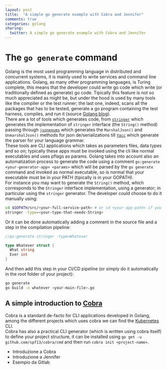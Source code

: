 ```yaml
---
layout: post
title:  "A simple go generate example with Cobra and Jennifer"
comments: true
categories: golang
sharing:
  twitter: A simple go generate example with Cobra and Jennifer
---
```


# The `go generate` command

Golang is the most used programming language in distributed and concurrent systems, it is mainly used to write services and command line applications. Golang, as many other programming languages, is Turing complete, this means that the developer could write go code which write (or traditionally defined as generate) go code. Tipically this feature is not so much appreciated as might be, but under the hood is used by many tools like the compiler or the test runner; the last one, indeed, scans all the packages that has to be tested, generate a go program containing the test harness, compiles, and run it (source [Golang blog](https://blog.golang.org/generate)).  
There are a lot of tools which generates code, from [``stringer``](golang.org/x/tools/cmd/stringer) which generates the implementation of ``stringer`` interface (the ``String()`` method) passing through [``jsonenums``](https://github.com/campoy/jsonenums) which generates the ``MarshalJson()`` and ``UnmarshalJson()`` methods for json de/serializations till [``Yacc``](https://golang.org/x/tools/cmd/goyacc) which generate the parser for your language grammar.  
These tools are CLI applications which takes as parameters files, data types and so on; typically these apps must be invoked using the cli like normal executables and uses pflags as params. Golang takes into account also an automatization process to generate the code using a comment ``go:generate <your-generator-app> <params>`` which will be parsed by the ``go generate`` command and invoked as normal executable, so is normal that your executable must be in your PATH (tipically is in your GOPATH).  
For instance you may want to generate the `String()` method, which corresponds to the `Stringer` interface implementation, using a generator; in particular using the `stringer` generator. The developer could choose to do it manually using:

```bash
cd $GOPATH/src/<your-full-service-path> # or cd <your-app-path> if you are using modules
stringer -type=<your-type-that-needs-String>
```

Or it can be done automatically adding a comment in the source file and a step in the compilation pipeline:

```go
//go:generate stringer -type=Whatever

type Whatever struct {
  What string
  Ever int
}
```

And then add this step in your CI/CD pipeline (or simply do it automatically in the root folder of your project):

```bash
go generate
go build -o whatever <your-main-file>.go
```

## A simple introduction to [Cobra](http://github.com/spf13/cobra)

Cobra is a standard de-facto for CLI applications developed in Golang, among the different projects which uses cobra we can find the [Kubernetes](https://kubernetes.io/) CLI.  
Cobra has also a practical CLI generator (which is written using cobra itself) to define your project structure, it can be installed using ``go get -u github.com/spf13/cobra/cmd`` and then run ``cobra init <project-name>``. 


- Introduzione a Cobra 
- Introduzione a Jennifer
- Esempio da Gitlab